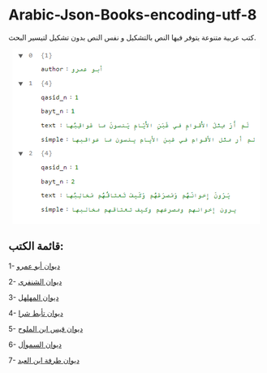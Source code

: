# Arabic-Json-Books-encoding-utf-8

كتب عربية متنوعة يتوفر فيها النص بالتشكيل و نفس النص بدون تشكيل لتيسير البحث.

<p align="center"><img src="https://github.com/nzayem/Arabic-Json-Books/blob/main/sample.png"></p>


## قائمة الكتب:


1- <a href="https://github.com/nzayem/Arabic-Json-Books/blob/main/Abou_Amrou.json">ديوان أبو عمرو</a>

2- <a href="https://github.com/nzayem/Arabic-Json-Books/blob/main/Chanfara.json">ديوان الشنفرى</a>

3- <a href="https://github.com/nzayem/Arabic-Json-Books/blob/main/Muhalhal.json">ديوان المهلهل</a>

4- <a href="https://github.com/nzayem/Arabic-Json-Books/blob/main/taabat_charan.json">ديوان تأبط شرا</a>

5- <a href="https://github.com/nzayem/Arabic-Json-Books/blob/main/Qais.json">ديوان قيس ابن الملوح</a>

6- <a href="https://github.com/nzayem/Arabic-Json-Books/blob/main/Samaoal.json">ديوان السموأل</a>

7- <a href="https://github.com/nzayem/Arabic-Json-Books/blob/main/Tarafa.json">ديوان طرفة ابن العبد</a>


